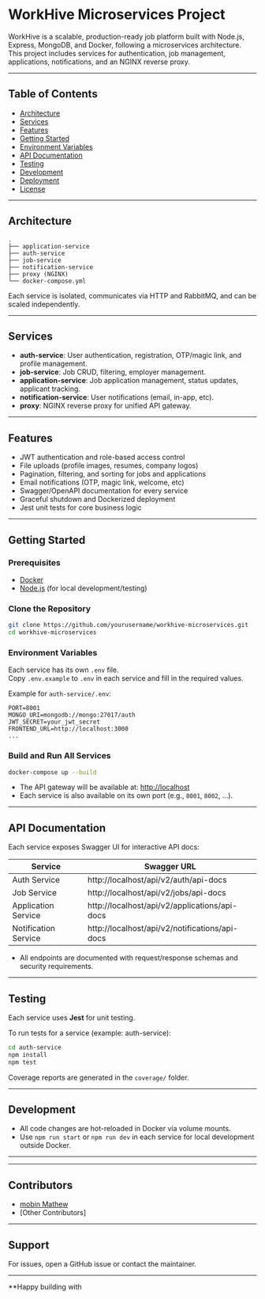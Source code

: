 # WorkHive Microservices Project

WorkHive is a scalable, production-ready job platform built with Node.js, Express, MongoDB, and Docker, following a microservices architecture.  
This project includes services for authentication, job management, applications, notifications, and an NGINX reverse proxy.

---

## Table of Contents

- [Architecture](#architecture)
- [Services](#services)
- [Features](#features)
- [Getting Started](#getting-started)
- [Environment Variables](#environment-variables)
- [API Documentation](#api-documentation)
- [Testing](#testing)
- [Development](#development)
- [Deployment](#deployment)
- [License](#license)

---

## Architecture

```
.
├── application-service
├── auth-service
├── job-service
├── notification-service
├── proxy (NGINX)
└── docker-compose.yml
```

Each service is isolated, communicates via HTTP and RabbitMQ, and can be scaled independently.

---

## Services

- **auth-service**: User authentication, registration, OTP/magic link, and profile management.
- **job-service**: Job CRUD, filtering, employer management.
- **application-service**: Job application management, status updates, applicant tracking.
- **notification-service**: User notifications (email, in-app, etc).
- **proxy**: NGINX reverse proxy for unified API gateway.

---

## Features

- JWT authentication and role-based access control
- File uploads (profile images, resumes, company logos)
- Pagination, filtering, and sorting for jobs and applications
- Email notifications (OTP, magic link, welcome, etc)
- Swagger/OpenAPI documentation for every service
- Graceful shutdown and Dockerized deployment
- Jest unit tests for core business logic

---

## Getting Started

### Prerequisites

- [Docker](https://www.docker.com/)
- [Node.js](https://nodejs.org/) (for local development/testing)

### Clone the Repository

```sh
git clone https://github.com/yourusername/workhive-microservices.git
cd workhive-microservices
```

### Environment Variables

Each service has its own `.env` file.  
Copy `.env.example` to `.env` in each service and fill in the required values.

Example for `auth-service/.env`:

```
PORT=8001
MONGO_URI=mongodb://mongo:27017/auth
JWT_SECRET=your_jwt_secret
FRONTEND_URL=http://localhost:3000
...
```

### Build and Run All Services

```sh
docker-compose up --build
```

- The API gateway will be available at: [http://localhost](http://localhost)
- Each service is also available on its own port (e.g., `8001`, `8002`, ...).

---

## API Documentation

Each service exposes Swagger UI for interactive API docs:

| Service              | Swagger URL                                    |
| -------------------- | ---------------------------------------------- |
| Auth Service         | http://localhost/api/v2/auth/api-docs          |
| Job Service          | http://localhost/api/v2/jobs/api-docs          |
| Application Service  | http://localhost/api/v2/applications/api-docs  |
| Notification Service | http://localhost/api/v2/notifications/api-docs |

- All endpoints are documented with request/response schemas and security requirements.

---

## Testing

Each service uses **Jest** for unit testing.

To run tests for a service (example: auth-service):

```sh
cd auth-service
npm install
npm test
```

Coverage reports are generated in the `coverage/` folder.

---

## Development

- All code changes are hot-reloaded in Docker via volume mounts.
- Use `npm run start` or `npm run dev` in each service for local development outside Docker.

---

---

## Contributors

- [mobin Mathew](https://github.com/mobin04)
- [Other Contributors]

---

## Support

For issues, open a GitHub issue or contact the maintainer.

---

\*\*Happy building with
